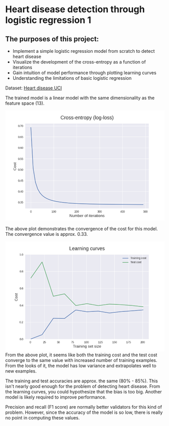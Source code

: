 # Heart disease detection through logistic regression 1

## The purposes of this project:
* Implement a simple logistic regression model from scratch to detect heart disease
* Visualize the development of the cross-entropy as a function of iterations
* Gain intuition of model performance through plotting learning curves
* Understanding the limitations of basic logistic regression

Dataset: [Heart disease UCI](https://www.kaggle.com/ronitf/heart-disease-uci)


The trained model is a linear model with the same dimensionality as the feature space (13).


![](images/cross_entropy_plot.png?raw=true)

The above plot demonstrates the convergence of the cost for this model. The convergence value is approx. 0.33.


![](images/learning_curves.png?raw=true)
From the above plot, it seems like both the training cost and the test cost converge to the same value with increased number of training examples. From the looks of it, the model has low variance and extrapolates well to new examples.

The training and test accuracies are approx. the same (80% - 85%). This isn't nearly good enough for the problem of detecting heart disease. From the learning curves, you could hypothesize that the bias is too big. Another model is likely required to improve performance.

Precision and recall (F1 score) are normally better validators for this kind of problem. However, since the accuracy of the model is so low, there is really no point in computing these values.  



